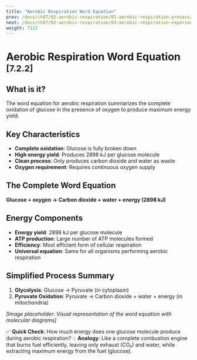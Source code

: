 ```yaml
---
title: "Aerobic Respiration Word Equation"
prev: /docs/ch07/02-aerobic-respiration/01-aerobic-respiration-process/
next: /docs/ch07/02-aerobic-respiration/03-aerobic-respiration-experiment/
weight: 7122
---
```


# Aerobic Respiration Word Equation <sub>[7.2.2]</sub>

## What is it?
The word equation for aerobic respiration summarizes the complete oxidation of glucose in the presence of oxygen to produce maximum energy yield.

## Key Characteristics
- **Complete oxidation**: Glucose is fully broken down
- **High energy yield**: Produces 2898 kJ per glucose molecule
- **Clean process**: Only produces carbon dioxide and water as waste
- **Oxygen requirement**: Requires continuous oxygen supply

## The Complete Word Equation
**Glucose + oxygen → Carbon dioxide + water + energy (2898 kJ)**

## Energy Components
- **Energy yield**: 2898 kJ per glucose molecule
- **ATP production**: Large number of ATP molecules formed
- **Efficiency**: Most efficient form of cellular respiration
- **Universal equation**: Same for all organisms performing aerobic respiration

## Simplified Process Summary
1. **Glycolysis**: Glucose → Pyruvate (in cytoplasm)
2. **Pyruvate Oxidation**: Pyruvate → Carbon dioxide + water + energy (in mitochondria)

*[Image placeholder: Visual representation of the word equation with molecular diagrams]*

✅ **Quick Check**: How much energy does one glucose molecule produce during aerobic respiration?
💡 **Analogy**: Like a complete combustion engine that burns fuel efficiently, leaving only exhaust (CO₂) and water, while extracting maximum energy from the fuel (glucose).